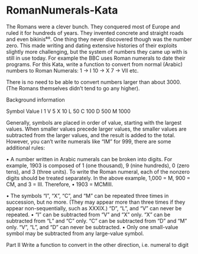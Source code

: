 # RomanNumerals-Kata
The Romans were a clever bunch. They conquered most of
Europe and ruled it for hundreds of years. They invented concrete and straight roads and even bikinis⁶⁰. One thing they never discovered though was the number zero. This made writing and dating extensive histories of their exploits slightly more challenging, but the system of numbers they came up with is still in use today. For example the BBC uses Roman numerals to date their programs.
For this Kata, write a function to convert from normal (Arabic) numbers to Roman Numerals:
1 -> I
10 -> X
7 -> VII
etc.

There is no need to be able to convert numbers larger than about 3000. (The Romans themselves didn’t tend to go any higher).

Background information

Symbol Value
I 1
V 5
X 10
L 50
C 100
D 500
M 1000

Generally, symbols are placed in order of value, starting with the largest values. When smaller values precede larger values, the smaller values are subtracted from the larger values, and the result is added to the total. However, you can’t write numerals like “IM” for 999, there are some additional rules:

•         A number written in Arabic numerals can be broken into digits. For example, 1903 is composed of 1 (one thousand), 9 (nine hundreds), 0 (zero tens), and 3 (three units). To write the Roman numeral, each of the nonzero digits should be treated separately. In the above example, 1,000 = M, 900 = CM, and 3 = III. Therefore,
•         1903 = MCMIII.

•         The symbols “I”, “X”, “C”, and “M” can be repeated three times in succession, but no more. (They may appear more than three times if they appear non-sequentially, such as XXXIX.) “D”, “L”, and “V” can never be repeated.
•         “I” can be subtracted from “V” and “X” only. “X” can be subtracted from “L” and “C” only. “C” can be subtracted from “D” and “M” only. “V”, “L”, and “D” can never be subtracted.
•         Only one small-value symbol may be subtracted from any large-value symbol.

Part II
Write a function to convert in the other direction, i.e. numeral to digit
